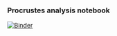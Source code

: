 ### Procrustes analysis notebook

[![Binder](http://mybinder.org/badge.svg)](http://mybinder.org/repo/kersulis/551-procrustes)
